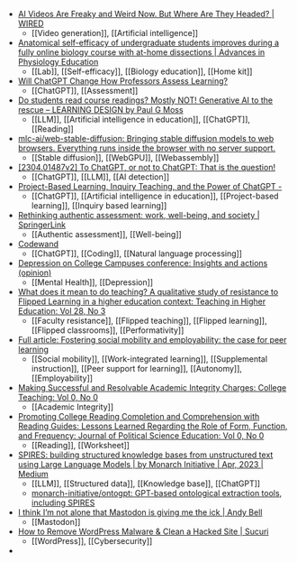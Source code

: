 - [AI Videos Are Freaky and Weird Now. But Where Are They Headed? | WIRED](https://www.wired.com/story/text-to-video-ai-generators-filmmaking-hollywood/)
	- [[Video generation]], [[Artificial intelligence]]
- [Anatomical self-efficacy of undergraduate students improves during a fully online biology course with at-home dissections | Advances in Physiology Education](https://journals.physiology.org/doi/full/10.1152/advan.00139.2021)
	- [[Lab]], [[Self-efficacy]], [[Biology education]], [[Home kit]]
- [Will ChatGPT Change How Professors Assess Learning?](https://www.chronicle.com/article/will-chatgpt-change-how-professors-assess-learning)
	- [[ChatGPT]], [[Assessment]]
- [Do students read course readings? Mostly NOT! Generative AI to the rescue – LEARNING DESIGN by Paul G Moss](https://paulgmoss.com/2023/04/07/do-students-read-course-readings-mostly-not-ai-to-the-rescue/)
	- [[LLM]], [[Artificial intelligence in education]], [[ChatGPT]], [[Reading]]
- [mlc-ai/web-stable-diffusion: Bringing stable diffusion models to web browsers. Everything runs inside the browser with no server support.](https://github.com/mlc-ai/web-stable-diffusion)
	- [[Stable diffusion]], [[WebGPU]], [[Webassembly]]
- [[2304.01487v2] To ChatGPT, or not to ChatGPT: That is the question!](https://arxiv.org/abs/2304.01487v2)
	- [[ChatGPT]], [[LLM]], [[AI detection]]
- [Project-Based Learning, Inquiry Teaching, and the Power of ChatGPT -](https://www.teachthought.com/technology/inquiry-teaching-with-chatgpt/)
	- [[ChatGPT]], [[Artificial intelligence in education]], [[Project-based learning]], [[Inquiry based learning]]
- [Rethinking authentic assessment: work, well-being, and society | SpringerLink](https://link.springer.com/article/10.1007/s10734-022-00822-y)
	- [[Authentic assessment]], [[Well-being]]
- [Codewand](https://www.codewand.co/)
	- [[ChatGPT]], [[Coding]], [[Natural language processing]]
- [Depression on College Campuses conference: Insights and actions (opinion)](https://www.insidehighered.com/views/2023/04/06/depression-college-campuses-conference-insights-and-actions-opinion)
	- [[Mental Health]], [[Depression]]
- [What does it mean to do teaching? A qualitative study of resistance to Flipped Learning in a higher education context: Teaching in Higher Education: Vol 28, No 3](https://www.tandfonline.com/doi/abs/10.1080/13562517.2020.1822312)
	- [[Faculty resistance]], [[Flipped teaching]], [[Flipped learning]], [[Flipped classrooms]], [[Performativity]]
- [Full article: Fostering social mobility and employability: the case for peer learning](https://www.tandfonline.com/doi/full/10.1080/13562517.2022.2145467)
	- [[Social mobility]], [[Work-integrated learning]], [[Supplemental instruction]], [[Peer support for learning]], [[Autonomy]], [[Employability]]
- [Making Successful and Resolvable Academic Integrity Charges: College Teaching: Vol 0, No 0](https://www.tandfonline.com/doi/abs/10.1080/87567555.2023.2193870)
	- [[Academic Integrity]]
- [Promoting College Reading Completion and Comprehension with Reading Guides: Lessons Learned Regarding the Role of Form, Function, and Frequency: Journal of Political Science Education: Vol 0, No 0](https://www.tandfonline.com/doi/abs/10.1080/15512169.2023.2196634?journalCode=upse20)
	- [[Reading]], [[Worksheet]]
- [SPIRES: building structured knowledge bases from unstructured text using Large Language Models | by Monarch Initiative | Apr, 2023 | Medium](https://monarchinit.medium.com/spires-building-structured-knowledge-bases-from-unstructured-text-using-large-language-models-eb68c12dea75)
	- [[LLM]], [[Structured data]], [[Knowledge base]], [[ChatGPT]]
	- [monarch-initiative/ontogpt: GPT-based ontological extraction tools, including SPIRES](https://github.com/monarch-initiative/ontogpt)
- [I think I’m not alone that Mastodon is giving me the ick | Andy Bell](https://andy-bell.co.uk/i-think-im-not-alone-that-mastodon-is-giving-me-the-ick/)
	- [[Mastodon]]
- [How to Remove WordPress Malware & Clean a Hacked Site | Sucuri](https://sucuri.net/guides/how-to-clean-hacked-wordpress/)
	- [[WordPress]], [[Cybersecurity]]
-